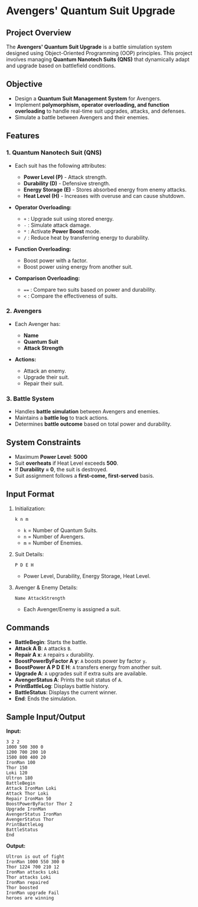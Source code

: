 # Avengers' Quantum Suit Upgrade

## Project Overview
The **Avengers' Quantum Suit Upgrade** is a battle simulation system designed using Object-Oriented Programming (OOP) principles. This project involves managing **Quantum Nanotech Suits (QNS)** that dynamically adapt and upgrade based on battlefield conditions.

## Objective
- Design a **Quantum Suit Management System** for Avengers.
- Implement **polymorphism, operator overloading, and function overloading** to handle real-time suit upgrades, attacks, and defenses.
- Simulate a battle between Avengers and their enemies.

## Features
### 1. Quantum Nanotech Suit (QNS)
- Each suit has the following attributes:
  - **Power Level (P)** - Attack strength.
  - **Durability (D)** - Defensive strength.
  - **Energy Storage (E)** - Stores absorbed energy from enemy attacks.
  - **Heat Level (H)** - Increases with overuse and can cause shutdown.

- **Operator Overloading:**
  - `+` : Upgrade suit using stored energy.
  - `-` : Simulate attack damage.
  - `*` : Activate **Power Boost** mode.
  - `/` : Reduce heat by transferring energy to durability.

- **Function Overloading:**
  - Boost power with a factor.
  - Boost power using energy from another suit.

- **Comparison Overloading:**
  - `==` : Compare two suits based on power and durability.
  - `<` : Compare the effectiveness of suits.

### 2. Avengers
- Each Avenger has:
  - **Name**
  - **Quantum Suit**
  - **Attack Strength**

- **Actions:**
  - Attack an enemy.
  - Upgrade their suit.
  - Repair their suit.

### 3. Battle System
- Handles **battle simulation** between Avengers and enemies.
- Maintains a **battle log** to track actions.
- Determines **battle outcome** based on total power and durability.

## System Constraints
- Maximum **Power Level**: **5000**
- Suit **overheats** if Heat Level exceeds **500**.
- If **Durability = 0**, the suit is destroyed.
- Suit assignment follows a **first-come, first-served** basis.

## Input Format
1. Initialization:
   ```
   k n m
   ```
   - `k` = Number of Quantum Suits.
   - `n` = Number of Avengers.
   - `m` = Number of Enemies.

2. Suit Details:
   ```
   P D E H
   ```
   - Power Level, Durability, Energy Storage, Heat Level.

3. Avenger & Enemy Details:
   ```
   Name AttackStrength
   ```
   - Each Avenger/Enemy is assigned a suit.

## Commands
- **BattleBegin**: Starts the battle.
- **Attack A B**: `A` attacks `B`.
- **Repair A x**: `A` repairs `x` durability.
- **BoostPowerByFactor A y**: `A` boosts power by factor `y`.
- **BoostPower A P D E H**: `A` transfers energy from another suit.
- **Upgrade A**: `A` upgrades suit if extra suits are available.
- **AvengerStatus A**: Prints the suit status of `A`.
- **PrintBattleLog**: Displays battle history.
- **BattleStatus**: Displays the current winner.
- **End**: Ends the simulation.

## Sample Input/Output
**Input:**
```
3 2 2
1000 500 300 0
1200 700 200 10
1500 800 400 20
IronMan 100
Thor 150
Loki 120
Ultron 180
BattleBegin
Attack IronMan Loki
Attack Thor Loki
Repair IronMan 50
BoostPowerByFactor Thor 2
Upgrade IronMan
AvengerStatus IronMan
AvengerStatus Thor
PrintBattleLog
BattleStatus
End
```

**Output:**
```
Ultron is out of fight
IronMan 1000 550 300 0
Thor 1224 700 210 12
IronMan attacks Loki
Thor attacks Loki
IronMan repaired
Thor boosted
IronMan upgrade Fail
heroes are winning
```